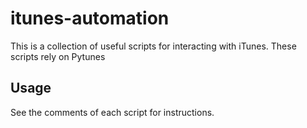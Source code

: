 itunes-automation
==============

This is a collection of useful scripts for interacting with iTunes. These scripts rely on Pytunes

Usage
-----

See the comments of each script for instructions.
